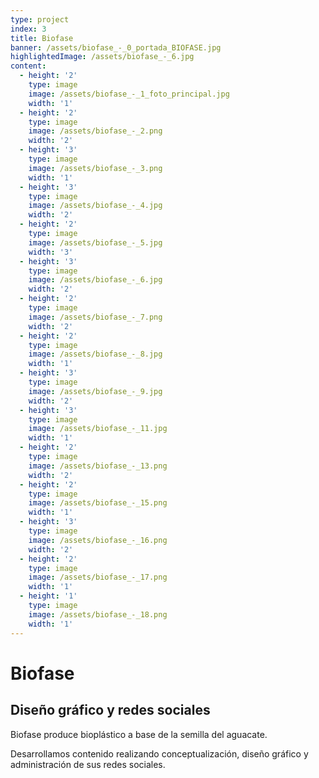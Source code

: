 ```yaml
---
type: project
index: 3
title: Biofase
banner: /assets/biofase_-_0_portada_BIOFASE.jpg
highlightedImage: /assets/biofase_-_6.jpg
content:
  - height: '2'
    type: image
    image: /assets/biofase_-_1_foto_principal.jpg
    width: '1'
  - height: '2'
    type: image
    image: /assets/biofase_-_2.png
    width: '2'
  - height: '3'
    type: image
    image: /assets/biofase_-_3.png
    width: '1'
  - height: '3'
    type: image
    image: /assets/biofase_-_4.jpg
    width: '2'
  - height: '2'
    type: image
    image: /assets/biofase_-_5.jpg
    width: '3'
  - height: '3'
    type: image
    image: /assets/biofase_-_6.jpg
    width: '2'
  - height: '2'
    type: image
    image: /assets/biofase_-_7.png
    width: '2'
  - height: '2'
    type: image
    image: /assets/biofase_-_8.jpg
    width: '1'
  - height: '3'
    type: image
    image: /assets/biofase_-_9.jpg
    width: '2'
  - height: '3'
    type: image
    image: /assets/biofase_-_11.jpg
    width: '1'
  - height: '2'
    type: image
    image: /assets/biofase_-_13.png
    width: '2'
  - height: '2'
    type: image
    image: /assets/biofase_-_15.png
    width: '1'
  - height: '3'
    type: image
    image: /assets/biofase_-_16.png
    width: '2'
  - height: '2'
    type: image
    image: /assets/biofase_-_17.png
    width: '1'
  - height: '1'
    type: image
    image: /assets/biofase_-_18.png
    width: '1'
---
```

# Biofase

## Diseño gráfico y redes sociales

Biofase produce bioplástico a base de la semilla del aguacate.

Desarrollamos contenido realizando conceptualización, diseño gráfico y administración de sus redes sociales.

##
